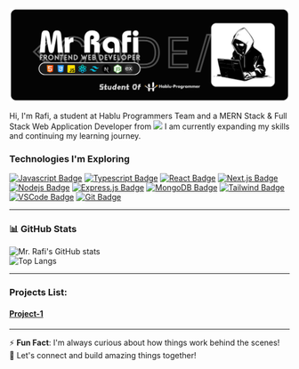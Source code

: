 
<img src="https://github.com/mrrafi71/mrrafi71/blob/main/MrRafi-GitHub-profileImages.png">

Hi, I'm Rafi, a student at Hablu Programmers Team and a MERN Stack & Full Stack Web Application Developer from <img src='https://encrypted-tbn0.gstatic.com/images?q=tbn:ANd9GcRdJLKt7BWRIjFtCTU9BebFOvk0G0tSXb09pA&s' width='18'/> I am currently expanding my skills and continuing my learning journey.



<h3>Technologies I'm Exploring</h3>
  
[![Javascript Badge](https://img.shields.io/badge/-Javascript-F0DB4F?style=for-the-badge&labelColor=black&logo=javascript&logoColor=F0DB4F)](#) [![Typescript Badge](https://img.shields.io/badge/-Typescript-007acc?style=for-the-badge&labelColor=black&logo=typescript&logoColor=007acc)](#) [![React Badge](https://img.shields.io/badge/-React-61DBFB?style=for-the-badge&labelColor=black&logo=react&logoColor=61DBFB)](#) [![Next.js Badge](https://img.shields.io/badge/next.js-000000?style=for-the-badge&logo=nextdotjs&logoColor=white)](#) [![Nodejs Badge](https://img.shields.io/badge/-Nodejs-3C873A?style=for-the-badge&labelColor=black&logo=node.js&logoColor=3C873A)](#) [![Express.js Badge](https://img.shields.io/badge/Express.js-000000?style=for-the-badge&logo=express&logoColor=white)](#) [![MongoDB Badge](https://img.shields.io/badge/MongoDB-4EA94B?style=for-the-badge&logo=mongodb&logoColor=white)](#) [![Tailwind Badge](https://img.shields.io/badge/Tailwind%20CSS-092749?style=for-the-badge&logo=tailwindcss&logoColor=06B6D4&labelColor=000000)](#) [![VSCode Badge](https://img.shields.io/badge/Visual_Studio-5C2D91?style=for-the-badge&logo=visual%20studio&logoColor=white)](#) [![Git Badge](https://img.shields.io/badge/Git-F05032?style=for-the-badge&logo=git&logoColor=white)](#)



 
---

### 📊 GitHub Stats  

![Mr. Rafi's GitHub stats](https://github-readme-stats.vercel.app/api?username=mrrafi71&show_icons=true&theme=radical)  
![Top Langs](https://github-readme-stats.vercel.app/api/top-langs/?username=mrrafi71&layout=compact&theme=radical)  




---

### Projects List: 
#### [Project-1](https://lovely-semifreddo-f46488.netlify.app/)


---
⚡ **Fun Fact**: I'm always curious about how things work behind the scenes!  
🚀 Let's connect and build amazing things together!  
